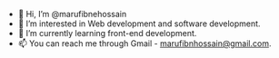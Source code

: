 - 👋 Hi, I’m @marufibnehossain
- 👀 I’m interested in Web development and software development.
- 🌱 I’m currently learning front-end development.
- 📫 You can reach me through Gmail - marufibnhossain@gmail.com.

<!---
marufibnehossain/marufibnehossain is a ✨ special ✨ repository because its `README.md` (this file) appears on your GitHub profile.
You can click the Preview link to take a look at your changes.
--->
